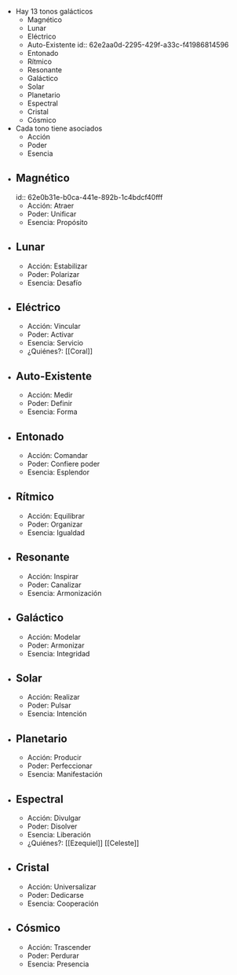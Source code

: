- Hay 13 tonos galácticos
	- Magnético
	- Lunar
	- Eléctrico
	- Auto-Existente
	  id:: 62e2aa0d-2295-429f-a33c-f41986814596
	- Entonado
	- Rítmico
	- Resonante
	- Galáctico
	- Solar
	- Planetario
	- Espectral
	- Cristal
	- Cósmico
- Cada tono tiene asociados
	- Acción
	- Poder
	- Esencia
- ## Magnético
  id:: 62e0b31e-b0ca-441e-892b-1c4bdcf40fff
	- Acción: Atraer
	- Poder: Unificar
	- Esencia: Propósito
- ## Lunar
	- Acción: Estabilizar
	- Poder: Polarizar
	- Esencia: Desafío
- ## Eléctrico
	- Acción: Vincular
	- Poder: Activar
	- Esencia: Servicio
	- ¿Quiénes?: [[Coral]]
- ## Auto-Existente
	- Acción: Medir
	- Poder: Definir
	- Esencia: Forma
- ## Entonado
	- Acción: Comandar
	- Poder: Confiere poder
	- Esencia: Esplendor
- ## Rítmico
	- Acción: Equilibrar
	- Poder: Organizar
	- Esencia: Igualdad
- ## Resonante
	- Acción: Inspirar
	- Poder: Canalizar
	- Esencia: Armonización
- ## Galáctico
	- Acción: Modelar
	- Poder: Armonizar
	- Esencia: Integridad
- ## Solar
	- Acción: Realizar
	- Poder: Pulsar
	- Esencia: Intención
- ## Planetario
	- Acción: Producir
	- Poder: Perfeccionar
	- Esencia: Manifestación
- ## Espectral
	- Acción: Divulgar
	- Poder: Disolver
	- Esencia: Liberación
	- ¿Quiénes?: [[Ezequiel]] [[Celeste]]
- ## Cristal
	- Acción: Universalizar
	- Poder: Dedicarse
	- Esencia: Cooperación
- ## Cósmico
	- Acción: Trascender
	- Poder: Perdurar
	- Esencia: Presencia